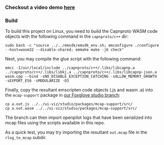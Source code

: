
### Checkout a video demo [here](https://www.youtube.com/watch?v=-hzAsE0ymho&feature=youtu.be)

### Build

To build this project on Linux, you need to build the Capnproto WASM code objects with the following command in the `capnproto/c++` dir:

```
sudo bash -c "source ../../emsdk/emsdk_env.sh; emconfigure ./configure --host=wasm32 --disable-shared; emmake make -j6 check"
```

Next, you may compile the glue script with the following command:

```
emcc -I/usr/local/include ../capnproto/c++/.libs/libcapnp.a ../capnproto/c++/.libs/libkj.a ../capnproto/c++/.libs/libcapnp-json.a wasm.cpp --bind -sNO_DISABLE_EXCEPTION_CATCHING -sALLOW_MEMORY_GROWTH -sEXPORT_ES6 -sMODULARIZE -O3
```

Finally, copy the resultant emscripten code objects (.js and wasm .a) into the `mcap-support` package in [our Foxglove studio branch](https://github.com/jon-chuang/studio):

```
cp a.out.js ../../ui-viz/studio/packages/mcap-support/src/
cp a.out.wasm ../../ui-viz/studio/packages/mcap-support/src/
```

The branch can then import openpilot logs that have been serialized into mcap files using the scripts available in this repo. 

As a quick test, you may try importing the resultant `out.mcap` file in the `rlog_to_mcap` subdir.

